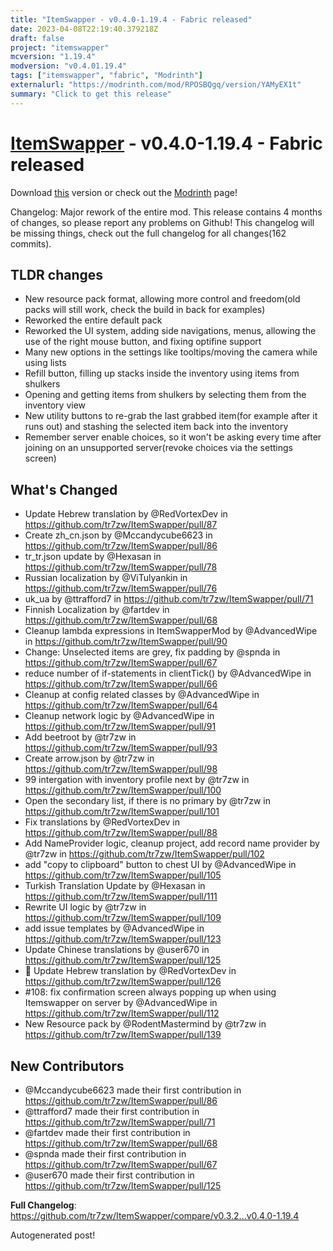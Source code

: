 ```yaml
---
title: "ItemSwapper - v0.4.0-1.19.4 - Fabric released"
date: 2023-04-08T22:19:40.379218Z
draft: false
project: "itemswapper"
mcversion: "1.19.4"
modversion: "v0.4.01.19.4"
tags: ["itemswapper", "fabric", "Modrinth"]
externalurl: "https://modrinth.com/mod/RPOSBQgq/version/YAMyEX1t"
summary: "Click to get this release"
---
```

# [ItemSwapper](/project/itemswapper) - v0.4.0-1.19.4 - Fabric released
Download [this](https://modrinth.com/mod/RPOSBQgq/version/YAMyEX1t) version or check out the [Modrinth](https://modrinth.com/mod/RPOSBQgq) page!

Changelog: Major rework of the entire mod. This release contains 4 months of changes, so please report any problems on Github! This changelog will be missing things, check out the full changelog for all changes(162 commits).

## TLDR changes
* New resource pack format, allowing more control and freedom(old packs will still work, check the build in back for examples)
* Reworked the entire default pack
* Reworked the UI system, adding side navigations, menus, allowing the use of the right mouse button, and fixing optifine support
* Many new options in the settings like tooltips/moving the camera while using lists
* Refill button, filling up stacks inside the inventory using items from shulkers
* Opening and getting items from shulkers by selecting them from the inventory view
* New utility buttons to re-grab the last grabbed item(for example after it runs out) and stashing the selected item back into the inventory
* Remember server enable choices, so it won't be asking every time after joining on an unsupported server(revoke choices via the settings screen)

## What's Changed
* Update Hebrew translation by @RedVortexDev in https://github.com/tr7zw/ItemSwapper/pull/87
* Create zh_cn.json by @Mccandycube6623 in https://github.com/tr7zw/ItemSwapper/pull/86
* tr_tr.json update by @Hexasan in https://github.com/tr7zw/ItemSwapper/pull/78
* Russian localization by @ViTulyankin in https://github.com/tr7zw/ItemSwapper/pull/76
* uk_ua by @ttrafford7 in https://github.com/tr7zw/ItemSwapper/pull/71
* Finnish Localization by @fartdev in https://github.com/tr7zw/ItemSwapper/pull/68
* Cleanup lambda expressions in ItemSwapperMod by @AdvancedWipe in https://github.com/tr7zw/ItemSwapper/pull/90
* Change: Unselected items are grey, fix padding by @spnda in https://github.com/tr7zw/ItemSwapper/pull/67
* reduce number of if-statements in clientTick() by @AdvancedWipe in https://github.com/tr7zw/ItemSwapper/pull/66
* Cleanup at config related classes by @AdvancedWipe in https://github.com/tr7zw/ItemSwapper/pull/64
* Cleanup network logic by @AdvancedWipe in https://github.com/tr7zw/ItemSwapper/pull/91
* Add beetroot by @tr7zw in https://github.com/tr7zw/ItemSwapper/pull/93
* Create arrow.json by @tr7zw in https://github.com/tr7zw/ItemSwapper/pull/98
* 99 intergation with inventory profile next by @tr7zw in https://github.com/tr7zw/ItemSwapper/pull/100
* Open the secondary list, if there is no primary by @tr7zw in https://github.com/tr7zw/ItemSwapper/pull/101
* Fix translations by @RedVortexDev in https://github.com/tr7zw/ItemSwapper/pull/88
* Add NameProvider logic, cleanup project, add record name provider by @tr7zw in https://github.com/tr7zw/ItemSwapper/pull/102
* add "copy to clipboard" button to chest UI by @AdvancedWipe in https://github.com/tr7zw/ItemSwapper/pull/105
* Turkish Translation Update by @Hexasan in https://github.com/tr7zw/ItemSwapper/pull/111
* Rewrite UI logic by @tr7zw in https://github.com/tr7zw/ItemSwapper/pull/109
* add issue templates by @AdvancedWipe in https://github.com/tr7zw/ItemSwapper/pull/123
* Update Chinese translations by @user670 in https://github.com/tr7zw/ItemSwapper/pull/125
* 💬 Update Hebrew translation by @RedVortexDev in https://github.com/tr7zw/ItemSwapper/pull/126
* #108: fix confirmation screen always popping up when using Itemswapper on server by @AdvancedWipe in https://github.com/tr7zw/ItemSwapper/pull/112
* New Resource pack by @RodentMastermind by @tr7zw in https://github.com/tr7zw/ItemSwapper/pull/139

## New Contributors
* @Mccandycube6623 made their first contribution in https://github.com/tr7zw/ItemSwapper/pull/86
* @ttrafford7 made their first contribution in https://github.com/tr7zw/ItemSwapper/pull/71
* @fartdev made their first contribution in https://github.com/tr7zw/ItemSwapper/pull/68
* @spnda made their first contribution in https://github.com/tr7zw/ItemSwapper/pull/67
* @user670 made their first contribution in https://github.com/tr7zw/ItemSwapper/pull/125

**Full Changelog**: https://github.com/tr7zw/ItemSwapper/compare/v0.3.2...v0.4.0-1.19.4

Autogenerated post!
